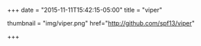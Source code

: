 +++
date = "2015-11-11T15:42:15-05:00"
title = "viper"

thumbnail = "img/viper.png"
href="http://github.com/spf13/viper"

+++

